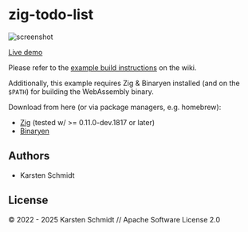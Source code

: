 # zig-todo-list

![screenshot](https://raw.githubusercontent.com/thi-ng/umbrella/develop/assets/examples/zig-todo-list.png)

[Live demo](http://demo.thi.ng/umbrella/zig-todo-list/)

Please refer to the [example build instructions](https://github.com/thi-ng/umbrella/wiki/Example-build-instructions) on the wiki.

Additionally, this example requires Zig & Binaryen installed (and on the
`$PATH`) for building the WebAssembly binary.

Download from here (or via package managers, e.g. homebrew):

- [Zig](https://ziglang.org/download/) (tested w/ >= 0.11.0-dev.1817 or later)
- [Binaryen](https://github.com/WebAssembly/binaryen)

## Authors

- Karsten Schmidt

## License

&copy; 2022 - 2025 Karsten Schmidt // Apache Software License 2.0
